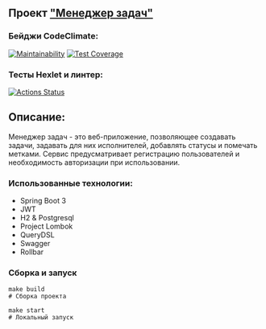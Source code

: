 ## Проект ["Менеджер задач"](https://project5-y651.onrender.com/users)
### Бейджи CodeClimate:
[![Maintainability](https://api.codeclimate.com/v1/badges/2cdd998d6ce20d60a922/maintainability)](https://codeclimate.com/github/melnikowww/java-project-73/maintainability)
[![Test Coverage](https://api.codeclimate.com/v1/badges/2cdd998d6ce20d60a922/test_coverage)](https://codeclimate.com/github/melnikowww/java-project-73/test_coverage)
### Тесты Hexlet и линтер:
[![Actions Status](https://github.com/melnikowww/java-project-73/workflows/hexlet-check/badge.svg)](https://github.com/melnikowww/java-project-73/actions)
## Описание:
Менеджер задач - это веб-приложение, позволяющее создавать задачи, задавать для них исполнителей, добавлять статусы и помечать метками. Сервис предусматривает регистрацию пользователей и необходимость авторизации при использовании.
### Использованные технологии:
* Spring Boot 3
* JWT
* H2 & Postgresql
* Project Lombok
* QueryDSL
* Swagger
* Rollbar
### Сборка и запуск
```
make build
# Сборка проекта

make start
# Локальный запуск
```
